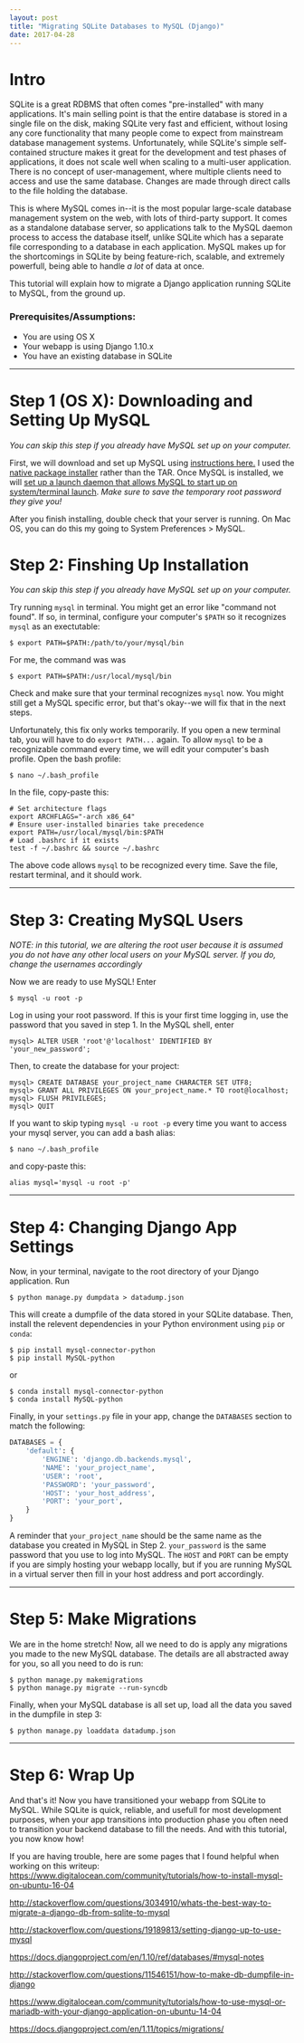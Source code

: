 ```yaml
---
layout: post
title: "Migrating SQLite Databases to MySQL (Django)"
date: 2017-04-28
---
```


# Intro


SQLite is a great RDBMS that often comes "pre-installed" with many applications. It's main selling point is that the entire database is stored in a single file on the disk, making SQLite very fast and efficient, without losing any core functionality that many people come to expect from mainstream database management systems. Unfortunately, while SQLite's simple self-contained structure makes it great for the development and test phases of applications, it does not scale well when scaling to a multi-user application. There is no concept of user-management, where multiple clients need to access and use the same database. Changes are made through direct calls to the file holding the database. 

This is where MySQL comes in--it is the most popular large-scale database management system on the web, with lots of third-party support. It comes as a standalone database server, so applications talk to the MySQL daemon process to access the database itself, unlike SQLite which has a separate file corresponding to a database in each application. MySQL makes up for the shortcomings in SQLite by being feature-rich, scalable, and extremely powerfull, being able to handle _a lot_ of data at once. 

This tutorial will explain how to migrate a Django application running SQLite to MySQL, from the ground up. 

### Prerequisites/Assumptions: 
* You are using OS X
* Your webapp is using Django 1.10.x
* You have an existing database in SQLite

-------------

# Step 1 (OS X): Downloading and Setting Up MySQL 
_You can skip this step if you already have MySQL set up on your computer._

First, we will download and set up MySQL using [instructions here.](https://dev.mysql.com/doc/refman/5.7/en/osx-installation.html) I used the [native package installer](https://dev.mysql.com/doc/refman/5.7/en/osx-installation-pkg.html) rather than the TAR. Once MySQL is installed, we will [set up a launch daemon that allows MySQL to start up on system/terminal launch](https://dev.mysql.com/doc/refman/5.7/en/osx-installation-launchd.html). _Make sure to save the temporary root password they give you!_

After you finish installing, double check that your server is running. On Mac OS, you can do this my going to System Preferences > MySQL.

# Step 2: Finshing Up Installation
_You can skip this step if you already have MySQL set up on your computer._

Try running `mysql` in terminal. You might get an error like "command not found". If so, in terminal, configure your computer's `$PATH` so it recognizes `mysql` as an exectutable:  
```shell
$ export PATH=$PATH:/path/to/your/mysql/bin
```  
For me, the command was was  
```shell
$ export PATH=$PATH:/usr/local/mysql/bin
```  
Check and make sure that your terminal recognizes `mysql` now. You might still get a MySQL specific error, but that's okay--we will fix that in the next steps. 


Unfortunately, this fix only works temporarily. If you open a new terminal tab, you will have to do `export PATH...` again. To allow `mysql` to be a recognizable command every time, we will edit your computer's bash profile. Open the bash profile:  
```shell
$ nano ~/.bash_profile
```  
In the file, copy-paste this:  
```shell
# Set architecture flags
export ARCHFLAGS="-arch x86_64"
# Ensure user-installed binaries take precedence  
export PATH=/usr/local/mysql/bin:$PATH  
# Load .bashrc if it exists  
test -f ~/.bashrc && source ~/.bashrc  
``` 
The above code allows `mysql` to be recognized every time. Save the file, restart terminal, and it should work.  

-------------

# Step 3: Creating MySQL Users
_NOTE: in this tutorial, we are altering the root user because it is assumed you do not have any other local users on your MySQL server. If you do, change the usernames accordingly_

Now we are ready to use MySQL! Enter
```shell
$ mysql -u root -p
```
Log in using your root password. If this is your first time logging in, use the password that you saved in step 1. In the MySQL shell, enter
```
mysql> ALTER USER 'root'@'localhost' IDENTIFIED BY 'your_new_password';
```
Then, to create the database for your project:
```
mysql> CREATE DATABASE your_project_name CHARACTER SET UTF8;
mysql> GRANT ALL PRIVILEGES ON your_project_name.* TO root@localhost;
mysql> FLUSH PRIVILEGES;
mysql> QUIT
```
If you want to skip typing `mysql -u root -p` every time you want to access your mysql server, you can add a bash alias:
```shell
$ nano ~/.bash_profile
```
and copy-paste this:
```shell
alias mysql='mysql -u root -p'
```

-------------

# Step 4: Changing Django App Settings
Now, in your terminal, navigate to the root directory of your Django application. Run
```shell
$ python manage.py dumpdata > datadump.json
```
This will create a dumpfile of the data stored in your SQLite database. Then, install the relevent dependencies in your Python environment using `pip` or `conda`:
```shell
$ pip install mysql-connector-python
$ pip install MySQL-python
```
or
```shell
$ conda install mysql-connector-python
$ conda install MySQL-python
```
Finally, in your `settings.py` file in your app, change the `DATABASES` section to match the following:
```python
DATABASES = {
    'default': {
        'ENGINE': 'django.db.backends.mysql',
        'NAME': 'your_project_name',
        'USER': 'root',
        'PASSWORD': 'your_password',
        'HOST': 'your_host_address', 
        'PORT': 'your_port',
    }
}
```
A reminder that `your_project_name` should be the same name as the database you created in MySQL in Step 2. `your_password` is the same password that you use to log into MySQL. The `HOST` and `PORT` can be empty if you are simply hosting your webapp locally, but if you are running MySQL in a virtual server then fill in your host address and port accordingly. 

-------------

# Step 5: Make Migrations
We are in the home stretch! Now, all we need to do is apply any migrations you made to the new MySQL database. The details are all abstracted away for you, so all you need to do is run:
```shell
$ python manage.py makemigrations
$ python manage.py migrate --run-syncdb
```
Finally, when your MySQL database is all set up, load all the data you saved in the dumpfile in step 3:
```shell
$ python manage.py loaddata datadump.json
```

-------------

# Step 6: Wrap Up
And that's it! Now you have transitioned your webapp from SQLite to MySQL. While SQLite is quick, reliable, and usefull for most development purposes, when your app transitions into production phase you often need to transition your backend database to fill the needs. And with this tutorial, you now know how!

If you are having trouble, here are some pages that I found helpful when working on this writeup:
<a href="https://www.digitalocean.com/community/tutorials/how-to-install-mysql-on-ubuntu-16-04">https://www.digitalocean.com/community/tutorials/how-to-install-mysql-on-ubuntu-16-04</a>

<a href="http://stackoverflow.com/questions/3034910/whats-the-best-way-to-migrate-a-django-db-from-sqlite-to-mysql">http://stackoverflow.com/questions/3034910/whats-the-best-way-to-migrate-a-django-db-from-sqlite-to-mysql<a>

<a href="http://stackoverflow.com/questions/19189813/setting-django-up-to-use-mysql
">http://stackoverflow.com/questions/19189813/setting-django-up-to-use-mysql
</a>

<a href="https://docs.djangoproject.com/en/1.10/ref/databases/#mysql-notes
">https://docs.djangoproject.com/en/1.10/ref/databases/#mysql-notes
</a>

<a href="http://stackoverflow.com/questions/11546151/how-to-make-db-dumpfile-in-django
">http://stackoverflow.com/questions/11546151/how-to-make-db-dumpfile-in-django
</a>

<a href="https://www.digitalocean.com/community/tutorials/how-to-use-mysql-or-mariadb-with-your-django-application-on-ubuntu-14-04
">https://www.digitalocean.com/community/tutorials/how-to-use-mysql-or-mariadb-with-your-django-application-on-ubuntu-14-04
</a>

<a href="https://docs.djangoproject.com/en/1.11/topics/migrations/
">https://docs.djangoproject.com/en/1.11/topics/migrations/
</a>







